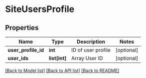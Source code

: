 # SiteUsersProfile

## Properties
Name | Type | Description | Notes
------------ | ------------- | ------------- | -------------
**user_profile_id** | **int** | ID of user profile | [optional] 
**user_ids** | **list[int]** | Array User ID | [optional] 

[[Back to Model list]](../README.md#documentation-for-models) [[Back to API list]](../README.md#documentation-for-api-endpoints) [[Back to README]](../README.md)


